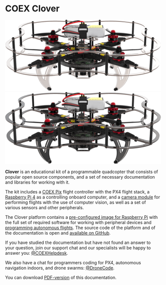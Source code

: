 # COEX Clover

<img class="big-clover light" src="../assets/clover42-main.png" alt="Clover 4.2">
<img class="big-clover dark" src="../assets/clover42-black.png" alt="Clover 4.2">

**Clover** is an educational kit of a programmable quadcopter that consists of popular open source components, and a set of necessary documentation and libraries for working with it.

The kit includes a [COEX Pix](coex_pix.md) flight controller with the PX4 flight stack, a [Raspberry Pi 4](raspberry.md) as a controlling onboard computer, and a [camera module](camera.md) for performing flights with the use of computer vision, as well as a set of various sensors and other peripherals.

The Clover platform contains a [pre-configured image for Raspberry Pi](image.md) with the full set of required software for working with peripheral devices and [programming autonomous flights](simple_offboard.md). The source code of the platform and of the documentation is open and [available on GitHub](https://github.com/CopterExpress/clover).

If you have studied the documentation but have not found an answer to your question, join our support chat and our specialists will be happy to answer you: [@COEXHelpdesk](tg://resolve?domain=COEXHelpdesk).

We also have a chat for programmers coding for PX4, autonomous navigation indoors, and drone swarms: [@DroneCode](tg://resolve?domain=DroneCode).

You can download [PDF-version](https://clover.coex.tech/clover_en.pdf) of this documentation.
